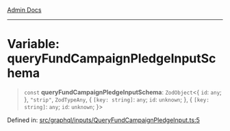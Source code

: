 [Admin Docs](/)

***

# Variable: queryFundCampaignPledgeInputSchema

> `const` **queryFundCampaignPledgeInputSchema**: `ZodObject`\<\{ `id`: `any`; \}, `"strip"`, `ZodTypeAny`, \{ `[key: string]`: `any`;  `id`: `unknown`; \}, \{ `[key: string]`: `any`;  `id`: `unknown`; \}\>

Defined in: [src/graphql/inputs/QueryFundCampaignPledgeInput.ts:5](https://github.com/syedali237/talawa-api/blob/8be1a1231af103d298d6621405c956dc45d3a73a/src/graphql/inputs/QueryFundCampaignPledgeInput.ts#L5)
